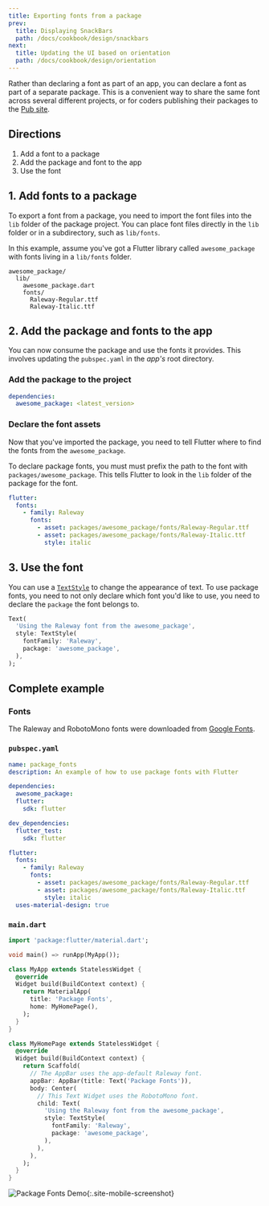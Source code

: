 ```yaml
---
title: Exporting fonts from a package
prev:
  title: Displaying SnackBars
  path: /docs/cookbook/design/snackbars
next:
  title: Updating the UI based on orientation
  path: /docs/cookbook/design/orientation
---
```


Rather than declaring a font as part of an app, you can declare a font as part
of a separate package. This is a convenient way to share the same font across
several different projects, or for coders publishing their packages to the
[Pub site][].

## Directions

  1. Add a font to a package
  2. Add the package and font to the app
  3. Use the font

## 1. Add fonts to a package

To export a font from a package, you need to import the font files into the
`lib` folder of the package project. You can place font files directly in the
`lib` folder or in a subdirectory, such as `lib/fonts`.

In this example, assume you've got a Flutter library called
`awesome_package` with fonts living in a `lib/fonts` folder.

```
awesome_package/
  lib/
    awesome_package.dart
    fonts/
      Raleway-Regular.ttf
      Raleway-Italic.ttf
```

## 2. Add the package and fonts to the app

You can now consume the package and use the fonts it provides.
This involves updating the `pubspec.yaml` in the *app's* root directory.

### Add the package to the project

```yaml
dependencies:
  awesome_package: <latest_version>
```

### Declare the font assets

Now that you've imported the package, you need to tell Flutter where to
find the fonts from the `awesome_package`.

To declare package fonts, you must must prefix the path to the font with
`packages/awesome_package`. This tells Flutter to look in the `lib` folder
of the package for the font.

```yaml
flutter:
  fonts:
    - family: Raleway
      fonts:
        - asset: packages/awesome_package/fonts/Raleway-Regular.ttf
        - asset: packages/awesome_package/fonts/Raleway-Italic.ttf
          style: italic
```

## 3. Use the font

You can use a [`TextStyle`][] to change the appearance of text.
To use package fonts, you need to not only declare which font you'd like to use,
you need to declare the `package` the font belongs to.

<!-- skip -->
```dart
Text(
  'Using the Raleway font from the awesome_package',
  style: TextStyle(
    fontFamily: 'Raleway',
    package: 'awesome_package',
  ),
);
```

## Complete example

### Fonts

The Raleway and RobotoMono fonts were downloaded from
[Google Fonts](https://fonts.google.com).

### `pubspec.yaml`

```yaml
name: package_fonts
description: An example of how to use package fonts with Flutter

dependencies:
  awesome_package:
  flutter:
    sdk: flutter

dev_dependencies:
  flutter_test:
    sdk: flutter

flutter:
  fonts:
    - family: Raleway
      fonts:
        - asset: packages/awesome_package/fonts/Raleway-Regular.ttf
        - asset: packages/awesome_package/fonts/Raleway-Italic.ttf
          style: italic
  uses-material-design: true
```

### `main.dart`

```dart
import 'package:flutter/material.dart';

void main() => runApp(MyApp());

class MyApp extends StatelessWidget {
  @override
  Widget build(BuildContext context) {
    return MaterialApp(
      title: 'Package Fonts',
      home: MyHomePage(),
    );
  }
}

class MyHomePage extends StatelessWidget {
  @override
  Widget build(BuildContext context) {
    return Scaffold(
      // The AppBar uses the app-default Raleway font.
      appBar: AppBar(title: Text('Package Fonts')),
      body: Center(
        // This Text Widget uses the RobotoMono font.
        child: Text(
          'Using the Raleway font from the awesome_package',
          style: TextStyle(
            fontFamily: 'Raleway',
            package: 'awesome_package',
          ),
        ),
      ),
    );
  }
}
```

![Package Fonts Demo](/images/cookbook/package-fonts.png){:.site-mobile-screenshot}

[Pub site]: {{site.pub}} 
[`TextStyle`]: {{site.api}}/flutter/painting/TextStyle-class.html

